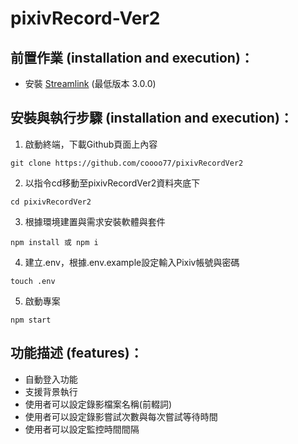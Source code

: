 # pixivRecord-Ver2

## 前置作業 (installation and execution)：

* 安裝 [Streamlink](https://streamlink.github.io/) (最低版本 3.0.0)

## 安裝與執行步驟 (installation and execution)：

1. 啟動終端，下載Github頁面上內容

```console
git clone https://github.com/coooo77/pixivRecordVer2
```

2. 以指令cd移動至pixivRecordVer2資料夾底下

```console
cd pixivRecordVer2
```

3. 根據環境建置與需求安裝軟體與套件

```console
npm install 或 npm i
```

4. 建立.env，根據.env.example設定輸入Pixiv帳號與密碼
```console
touch .env
```

5. 啟動專案
```console
npm start
```

## 功能描述 (features)：
* 自動登入功能
* 支援背景執行
* 使用者可以設定錄影檔案名稱(前輟詞)
* 使用者可以設定錄影嘗試次數與每次嘗試等待時間
* 使用者可以設定監控時間間隔
